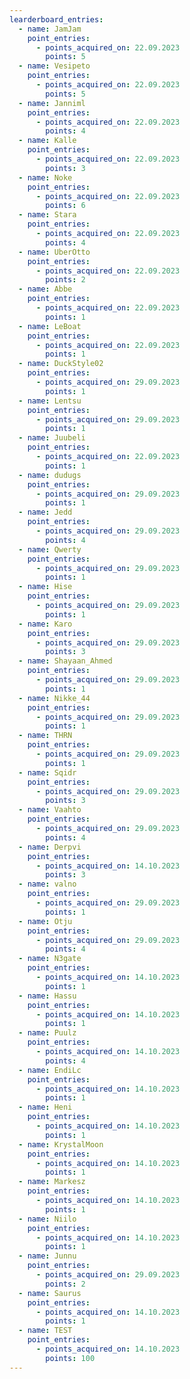```yaml
---
learderboard_entries:
  - name: JamJam
    point_entries:
      - points_acquired_on: 22.09.2023
        points: 5
  - name: Vesipeto
    point_entries:
      - points_acquired_on: 22.09.2023
        points: 5
  - name: Janniml
    point_entries:
      - points_acquired_on: 22.09.2023
        points: 4
  - name: Kalle
    point_entries:
      - points_acquired_on: 22.09.2023
        points: 3
  - name: Noke
    point_entries:
      - points_acquired_on: 22.09.2023
        points: 6
  - name: Stara
    point_entries:
      - points_acquired_on: 22.09.2023
        points: 4
  - name: UberOtto
    point_entries:
      - points_acquired_on: 22.09.2023
        points: 2
  - name: Abbe
    point_entries:
      - points_acquired_on: 22.09.2023
        points: 1
  - name: LeBoat
    point_entries:
      - points_acquired_on: 22.09.2023
        points: 1
  - name: DuckStyle02
    point_entries:
      - points_acquired_on: 29.09.2023
        points: 1
  - name: Lentsu
    point_entries:
      - points_acquired_on: 29.09.2023
        points: 1
  - name: Juubeli
    point_entries:
      - points_acquired_on: 22.09.2023
        points: 1
  - name: dudugs
    point_entries:
      - points_acquired_on: 29.09.2023
        points: 1
  - name: Jedd
    point_entries:
      - points_acquired_on: 29.09.2023
        points: 4
  - name: Qwerty
    point_entries:
      - points_acquired_on: 29.09.2023
        points: 1
  - name: Hise
    point_entries:
      - points_acquired_on: 29.09.2023
        points: 1
  - name: Karo
    point_entries:
      - points_acquired_on: 29.09.2023
        points: 3
  - name: Shayaan_Ahmed
    point_entries:
      - points_acquired_on: 29.09.2023
        points: 1
  - name: Nikke_44
    point_entries:
      - points_acquired_on: 29.09.2023
        points: 1
  - name: THRN
    point_entries:
      - points_acquired_on: 29.09.2023
        points: 1
  - name: Sqidr
    point_entries:
      - points_acquired_on: 29.09.2023
        points: 3
  - name: Vaahto
    point_entries:
      - points_acquired_on: 29.09.2023
        points: 4
  - name: Derpvi
    point_entries:
      - points_acquired_on: 14.10.2023
        points: 3
  - name: valno
    point_entries:
      - points_acquired_on: 29.09.2023
        points: 1
  - name: Otju
    point_entries:
      - points_acquired_on: 29.09.2023
        points: 4
  - name: N3gate
    point_entries:
      - points_acquired_on: 14.10.2023
        points: 1
  - name: Hassu
    point_entries:
      - points_acquired_on: 14.10.2023
        points: 1
  - name: Puulz
    point_entries:
      - points_acquired_on: 14.10.2023
        points: 4
  - name: EndiLc
    point_entries:
      - points_acquired_on: 14.10.2023
        points: 1
  - name: Heni
    point_entries:
      - points_acquired_on: 14.10.2023
        points: 1
  - name: KrystalMoon
    point_entries:
      - points_acquired_on: 14.10.2023
        points: 1
  - name: Markesz
    point_entries:
      - points_acquired_on: 14.10.2023
        points: 1
  - name: Niilo
    point_entries:
      - points_acquired_on: 14.10.2023
        points: 1
  - name: Junnu
    point_entries:
      - points_acquired_on: 29.09.2023
        points: 2
  - name: Saurus
    point_entries:
      - points_acquired_on: 14.10.2023
        points: 1
  - name: TEST
    point_entries:
      - points_acquired_on: 14.10.2023
        points: 100
---
```

